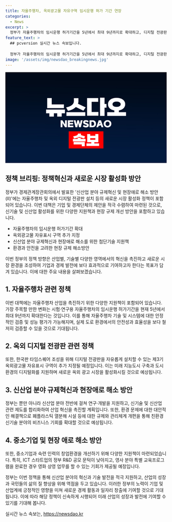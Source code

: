 ```yaml
---
title: 자율주행차, 옥외광고물 자유구역 임시운행 허가 기간 연장
categories:
  - News
excerpt: >
  정부가 자율주행차의 임시운행 허가기간을 5년에서 최대 9년까지로 확대하고, 디지털 전광판을 자유롭게 설치할 수 있는 옥외광고물 자유표시 구역을 추가 지정한다. 이는 민간 중심 역동경제를 위해 경제단체와 기업의 제안을 적극 반영한 현장규제 개선방안으로, 신기술 및 신산업 활성화를 위한 지원책을 마련하고 기업의 어려움을 해소하기 위한 방침이다. 신기술 관련 제도를 합리화하고, 친환경 신기술 분야에 대한 지원을 확대하여 경제의 성장을 촉진할 예정이다.
feature_text: >
  ## pcversion 실시간 뉴스 속보입니다.

  정부가 자율주행차의 임시운행 허가기간을 5년에서 최대 9년까지로 확대하고, 디지털 전광판을 자유롭게 설치할 수 있는 옥외광고물 자유표시 구역을 추가 지정한다. 이는 민간 중심 역동경제를 위해 경제단체와 기업의 제안을 적극 반영한 현장규제 개선방안으로, 신기술 및 신산업 활성화를 위한 지원책을 마련하고 기업의 어려움을 해소하기 위한 방침이다. 신기술 관련 제도를 합리화하고, 친환경 신기술 분야에 대한 지원을 확대하여 경제의 성장을 촉진할 예정이다.
image: '/assets/img/newsdao_breakingnews.jpg'
---
```


<p><img src="/assets/img/newsdao_breakingnews.jpg" alt="pcversion 속보" /></p>

<h2 data-ke-size="size26">정책 브리핑: 정책혁신과 새로운 시장 활성화 방안</h2>

<p>정부가 경제관계장관회의에서 발표한 '신산업 분야 규제혁신 및 현장애로 해소 방안(Ⅱ)'에는 자율주행차 및 옥외 디지털 전광판 설치 등의 새로운 시장 활성화 정책이 포함되어 있습니다. 이번 대책은 기업 및 경제단체의 제안을 적극 수렴하여 마련된 것으로, 신기술 및 신산업 활성화를 위한 다양한 지원책과 현장 규제 개선 방안을 포함하고 있습니다.</p>

<ul>
  <li>자율주행차의 임시운행 허가기간 확대</li>
  <li>옥외광고물 자유표시 구역 추가 지정</li>
  <li>신산업 분야 규제혁신과 현장애로 해소를 위한 첨단기술 지원책</li>
  <li>환경과 안전을 고려한 현장 규제 해소방안</li>
</ul>

<p>이번 정부의 정책 방향은 산업별, 기술별 다양한 영역에서의 혁신을 촉진하고 새로운 시장 환경을 조성하여 기업과 경제 발전에 보다 효과적으로 기여하고자 한다는 목표가 담겨 있습니다. 이에 대한 주요 내용을 살펴보겠습니다.</p>

<h2 data-ke-size="size24">1. 자율주행차 관련 정책</h2>

<p data-ke-size="size16">이번 대책에는 자율주행차 산업을 촉진하기 위한 다양한 지원책이 포함되어 있습니다. 가장 주목할 만한 변화는 시험·연구용 자율주행차의 임시운행 허가기간을 현재 5년에서 최대 9년까지 확대한다는 것입니다. 이를 통해 자율주행차 기술 및 시스템에 대한 안정적인 검증 및 성능 평가가 가능해지며, 실제 도로 환경에서의 안전성과 효율성을 보다 철저히 검증할 수 있을 것으로 기대됩니다.</p>

<h2 data-ke-size="size24">2. 옥외 디지털 전광판 관련 정책</h2>

<p data-ke-size="size16">또한, 한국판 타임스퀘어 조성을 위해 디지털 전광판을 자유롭게 설치할 수 있는 제3기 옥외광고물 자유표시 구역이 추가 지정될 예정입니다. 이는 미래 지능도시 구축과 도시 환경의 디지털화를 지원하며 새로운 옥외 광고 시장을 활성화시킬 것으로 예상됩니다.</p>

<h2 data-ke-size="size24">3. 신산업 분야 규제혁신과 현장애로 해소 방안</h2>

<p data-ke-size="size16">정부는 뿐만 아니라 신산업 분야 전반에 걸쳐 연구·개발을 지원하고, 신기술 및 신산업 관련 제도를 합리화하여 산업 혁신을 촉진할 계획입니다. 또한, 환경 문제에 대한 대안적인 해결책으로 폐플라스틱 열분해 시설 등에 대한 규제와 관리체계 개편을 통해 친환경 신기술 분야의 비즈니스 기회를 확대할 것으로 예상됩니다.</p>

<h2 data-ke-size="size24">4. 중소기업 및 현장 애로 해소 방안</h2>

<p data-ke-size="size16">또한, 중소기업과 숙련 인력의 창업환경을 개선하기 위해 다양한 지원책이 마련되었습니다. 특히, ICT 스타트업의 정부 R&D 공모 문턱이 낮아지고, 영사 분야 특별 교육프로그램을 완료한 경우 영화 상영 업무를 할 수 있는 기회가 제공될 예정입니다.</p>

<p>정부는 이번 정책을 통해 신산업 분야의 혁신과 기술 발전을 적극 지원하고, 산업의 성장과 국민들의 삶의 질 향상을 위해 역점을 두고 있습니다. 이러한 정부의 노력이 기업 및 산업계에 긍정적인 영향을 미쳐 새로운 경제 활동과 일자리 창출에 기여할 것으로 기대됩니다. 이에 따라 해당 정책이 신속하게 시행되어 미래 산업의 성장과 발전에 기여할 수 있기를 기대해 봅니다.</p>
실시간 뉴스 속보는, <a href="https://newsdao.kr" rel="dofollow">https://newsdao.kr</a>


